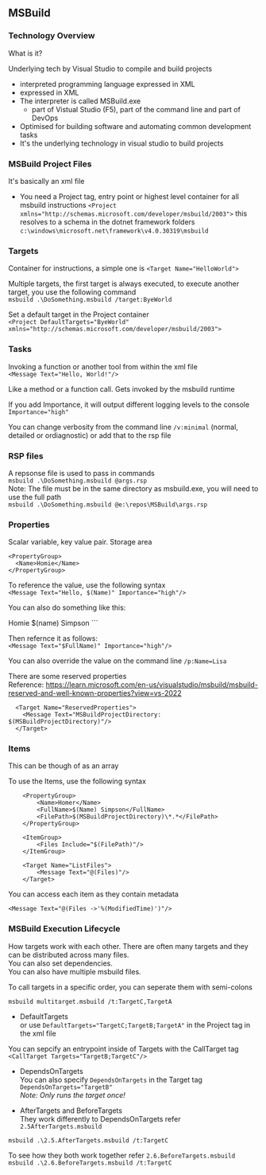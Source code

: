 ## MSBuild


### Technology Overview

What is it?

Underlying tech by Visual Studio to compile and build projects
  - interpreted programming language expressed in XML
  - expressed in XML
  - The interpreter is called MSBuild.exe
    - part of Vistual Studio (F5), part of the command line and part of DevOps
  - Optimised for building software and automating common development tasks
  - It's the underlying technology in visual studio to build projects
  
### MSBuild Project Files

It's basically an xml file

- You need a Project tag, entry point or highest level container for all msbuild instructions
`<Project xmlns="http://schemas.microsoft.com/developer/msbuild/2003">`
this resolves to a schema in the dotnet framework folders `c:\windows\microsoft.net\framework\v4.0.30319\msbuild`

### Targets
Container for instructions, a simple one is `<Target Name="HelloWorld">`  

Multiple targets, the first target is always executed, to execute another target, you use the following command  
`msbuild .\DoSomething.msbuild /target:ByeWorld`  

Set a default target in the Project container  
`<Project DefaultTargets="ByeWorld" xmlns="http://schemas.microsoft.com/developer/msbuild/2003">`  


### Tasks
Invoking a function or another tool from within the xml file  
`<Message Text="Hello, World!"/>`  

Like a method or a function call. Gets invoked by the msbuild runtime  

If you add Importance, it will output different logging levels to the console  
`Importance="high"`  

You can change verbosity from the command line `/v:minimal` (normal, detailed or ordiagnostic)
or add that to the rsp file  

### RSP files

A repsonse file is used to pass in commands  
`msbuild .\DoSomething.msbuild @args.rsp`  
Note: The file must be in the same directory as msbuild.exe, you will need to use the full path  
`msbuild .\DoSomething.msbuild @e:\repos\MSBuild\args.rsp`  


### Properties
Scalar variable, key value pair. Storage area
```
<PropertyGroup>
  <Name>Homie</Name>
</PropertyGroup>
```
To reference the value, use the following syntax  
`<Message Text="Hello, $(Name)" Importance="high"/>`

You can also do something like this:  

<PropertyGroup>
  <Name>Homie</Name>
  <FullName>$(name) Simpson</FullName>
</PropertyGroup>
```

Then refernce it as follows:  
`<Message Text="$FullName)" Importance="high"/>`

You can also override the value on the command line `/p:Name=Lisa`  

There are some reserved properties  
Reference: https://learn.microsoft.com/en-us/visualstudio/msbuild/msbuild-reserved-and-well-known-properties?view=vs-2022  
```
  <Target Name="ReservedProperties">
    <Message Text="MSBuildProjectDirectory: $(MSBuildProjectDirectory)"/>
  </Target>
```
### Items
This can be though of as an array

To use the Items, use the following syntax  
```
    <PropertyGroup>
        <Name>Homer</Name>
        <FullName>$(Name) Simpson</FullName>
        <FilePath>$(MSBuildProjectDirectory)\*.*</FilePath>
    </PropertyGroup>

    <ItemGroup>
        <Files Include="$(FilePath)"/>
    </ItemGroup>
    
    <Target Name="ListFiles">
        <Message Text="@(Files)"/>
    </Target>
```

You can access each item as they contain metadata

`<Message Text="@(Files ->'%(ModifiedTime)')"/>`

### MSBuild Execution Lifecycle

How targets work with each other. There are often many targets and they can be distributed across many files.  
You can also set dependencies.  
You can also have multiple msbuild files.  

To call targets in a specific order, you can seperate them with semi-colons  

`msbuild multitarget.msbuild /t:TargetC,TargetA`  

- DefaultTargets  
or use `DefaultTargets="TargetC;TargetB;TargetA"` in the Project tag in the xml file  

You can sepcify an entrypoint inside of Targets with the CallTarget tag  
`<CallTarget Targets="TargetB;TargetC"/>`  

- DependsOnTargets  
You can also specify `DependsOnTargets` in the Target tag  
`DependsOnTargets="TargetB"`  
_Note: Only runs the target once!_

- AfterTargets and BeforeTargets  
They work differently to DependsOnTargets refer `2.5AfterTargets.msbuild`  

`msbuild .\2.5.AfterTargets.msbuild /t:TargetC`

To see how they both work together refer `2.6.BeforeTargets.msbuild`  
`msbuild .\2.6.BeforeTargets.msbuild /t:TargetC`  


